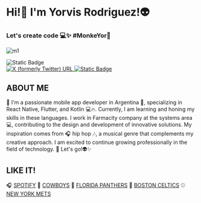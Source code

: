 <h1>Hi!👋 I'm Yorvis Rodriguez!👽</h1>
<h3> Let's create code 💻✨ #MonkeYor🐒</h3>

![m1](https://github.com/MonkeYor13/MonkeYor13/assets/90053187/28f08a39-07ce-48ae-98c2-9c3b252e432e)
<div>
     <img alt="Static Badge" src="https://img.shields.io/badge/FOLLOWING%20MY%20SOCIAL-FOLLOWING?logo=alienware&color=E8563C">
</div>
<a href="https://twitter.com/YorMonke" target="_blank" rel="noopener noreferrer">
    <img alt="X (formerly Twitter) URL"
        src="https://img.shields.io/twitter/url?url=https%3A%2F%2Ftwitter.com%2FYorMonke">
</a>
 <a href="https://www.instagram.com/monke.yor/" target="_blank" rel="noopener noreferrer">
    <img alt="Static Badge"
        src="https://img.shields.io/badge/MONKE.YOR-INSTAGRAM?style=social&logo=instagram&color=FDFEFE%20">
</a> 

<h2>ABOUT ME</h2>
<p>
🤖 I'm a passionate mobile app developer in Argentina 📱, specializing in React Native, Flutter, and Kotlin 💻🔥. Currently, I am learning and honing my skills in these languages. I work in Farmacity company at the systems area 💻, contributing to the design and development of innovative solutions. My inspiration comes from 🎧 hip hop 🎶, a musical genre that complements my creative approach. I am excited to continue growing professionally in the field of technology. 🚀 Let's go!👽✨
</p>

## LIKE IT!
🎧 [SPOTIFY](https://open.spotify.com/playlist/27SZ30xZSWhDvODHEDRMwt?si=a02bffe314554c89)
🏈 [COWBOYS](https://www.dallascowboys.com/)
🏒 [FLORIDA PANTHERS](https://www.nhl.com/panthers/)
🏀 [BOSTON CELTICS](https://www.nhl.com/panthers/)
⚾ [NEW YORK METS](https://www.mlb.com/mets)


<!--
**MonkeYor13/MonkeYor13** is a ✨ _special_ ✨ repository because its `README.md` (this file) appears on your GitHub profile.

Here are some ideas to get you started:

- 🔭 I’m currently working on ...
- 🌱 I’m currently learning ...
- 👯 I’m looking to collaborate on ...
- 🤔 I’m looking for help with ...
- 💬 Ask me about ...
- 📫 How to reach me: ...
- 😄 Pronouns: ...
- ⚡ Fun fact: ...
-->
